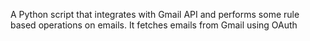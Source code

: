 A Python script that integrates with Gmail API and performs some rule based operations on emails.
It fetches emails from Gmail using OAuth 
